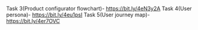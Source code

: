 Task 3(Product configurator flowchart)- https://bit.ly/4eN3y2A
Task 4(User persona)- https://bit.ly/4eu1psI
Task 5(User journey map)- https://bit.ly/4er7OVC
